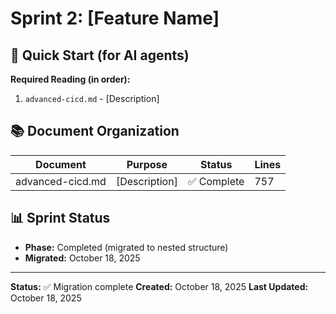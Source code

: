 # Sprint 2: [Feature Name]

## 🎯 Quick Start (for AI agents)

**Required Reading (in order):**
1. `advanced-cicd.md` - [Description]

## 📚 Document Organization

| Document | Purpose | Status | Lines |
|----------|---------|--------|-------|
| advanced-cicd.md | [Description] | ✅ Complete | 757 |

## 📊 Sprint Status

- **Phase:** Completed (migrated to nested structure)
- **Migrated:** October 18, 2025

---

**Status:** ✅ Migration complete
**Created:** October 18, 2025
**Last Updated:** October 18, 2025
